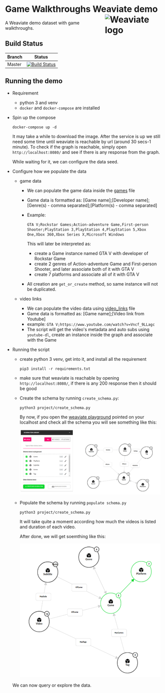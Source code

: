 # Game Walkthroughs Weaviate demo  <img alt='Weaviate logo' src='https://raw.githubusercontent.com/semi-technologies/weaviate/19de0956c69b66c5552447e84d016f4fe29d12c9/docs/assets/weaviate-logo.png' width='180' align='right' />

A Weaviate demo dataset with game walkthroughs.

## Build Status

| Branch   | Status        |
| -------- |:-------------:|
| Master   | [![Build Status](https://travis-ci.com/semi-technologies/weaviate-python-client.svg?token=1qdvi3hJanQcWdqEstmy&branch=master)](https://travis-ci.com/semi-technologies/weaviate-python-client)

## Running the demo

- Requirement
  - python 3 and venv
  - `docker` and `docker-compose` are installed

- Spin up the compose
  ```
  docker-compose up -d
  ```
    
  It may take a while to download the image. 
  After the service is up we still need some time until weaviate is reachable by url (around 30 secs-1 minute).
  To check if the graph is reachable, simply open `http://localhost:8080/` and see if there is any response from the graph.
    
  While waiting for it, we can configure the data seed.

- Configure how we populate the data
  - game data
    - We can populate the game data inside the [games](project/data/games) file
    - Game data is formatted as: [Game name];[Developer name];[Genre(s) - comma separated];[Platform(s) - comma separated]
    - Example:
      ```
      GTA V;Rockstar Games;Action-adventure Game,First-person Shooter;PlayStation 3,PlayStation 4,PlayStation 5,Xbox One,Xbox 360,Xbox Series X,Microsoft Windows
      ```
      
      This will later be interpreted as:
        - create a Game instance named GTA V with developer of Rockstar Game
        - create 2 genres of Action-adventure Game and First-person Shooter, and later associate both of it with GTA V
        - create 7 platforms and associate all of it with GTA V
        
    - All creation are `get_or_create` method, so same instance will not be duplicated.

  - video links
    - We can populate the video data using [video_links](project/data/video_links) file
    - Game data is formatted as: [Game name];[Video link from Youtube]
    - example: `GTA V;https://www.youtube.com/watch?v=Vncf_9LLagc`
    - The script will get the video's metadata and auto subs using `youtube-dl`, create an instance inside the graph and associate with the Game

- Running the script
  - create python 3 venv, get into it, and install all the requirement
    ```
    pip3 install -r requirements.txt
    ```
  
  - make sure that weaviate is reachable by opening `http://localhost:8080/`, if there is any 200 response then it should be good
  - Create the schema by running `create_schema.py`:

    ```
    python3 project/create_schema.py
    ```
  
    By now, if you open the [weaviate playground](http://playground.semi.technology/?weaviate_uri=http%3A%2F%2Flocalhost%3A8080%2Fv1%2Fgraphql) pointed on your localhost and check all the schema you will see something like this:
  
    ![capture_01.png](project/assets/capture_01.png)

  - Populate the schema by running `populate schema.py`
  
    ```
    python3 project/create_schema.py
    ```
  
    It will take quite a moment according how much the videos is listed and duration of each video.
  
    After done, we will get soemthing like this:
  
    ![capture_03.png](project/assets/capture_03.png)

  We can now query or explore the data.
